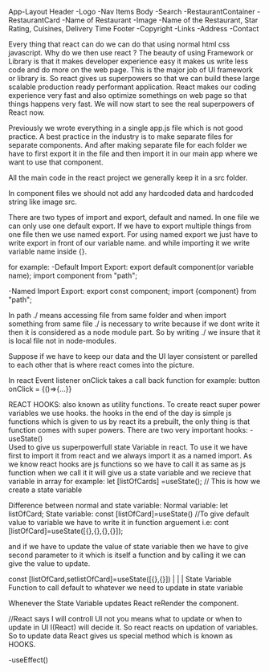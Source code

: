 App-Layout
  Header
    -Logo
    -Nav Items
  Body
    -Search
    -RestaurantContainer
      -RestaurantCard
        -Name of Restaurant
        -Image
        -Name of the Restaurant, Star Rating, Cuisines, Delivery Time
  Footer
    -Copyright
    -Links
    -Address
    -Contact


Every thing that react can do we can do that using normal html css javascript. Why do we then use react ? The beauty of using Framework or Library is that it makes developer experience easy it makes us write less code and do more on the web page. This is the major job of UI framework or library is. So react gives us superpowers so that we can build these large scalable production ready performant application. React makes our coding experience very fast and also optimize somethings on web page so that things happens very fast. We will now start to see the real superpowers of React now.

Previously we wrote everything in a single app.js file which is not good practice. A best practice in the industry is to make separate files for separate components. And after making separate file for each folder we have to first export it in the file and then import it in our main app where we want to use that component.

All the main code in the react project we generally keep it in a src folder.

In component files we should not add any hardcoded data and hardcoded string like image src.

There are two types of import and export, default and named. In one file we can only use one default export. If we have to export multiple things from one file then we use named export. For using named export we just have to write export in front of our variable name. and while importing it we write variable name inside {}.

for example:
 -Default Import Export:
   export default component(or variable name);
   import component from "path";
  
 -Named Import Export:
   export const component;
   import {component} from "path";

In path ./ means accessing file from same folder and when import something from same file ./ is necessary to write because if we dont write it then it is considered as a node module part. So by writing ./ we insure that it is local file not in node-modules.

Suppose if we have to keep our data and the UI layer consistent or parelled to each other that is where react comes into the picture.

In react Event listener onClick takes a call back function for example:
button onClick = {()=>{...}}


REACT HOOKS: also known as utility functions.
To create react super power variables we use hooks. the hooks in the end of the day is simple js functions which is given to us by react its a prebuilt, the only thing is that function comes with super powers.
                 There are two very important hooks:
-useState()  
          Used to give us superpowerfull state   Variable in react. To use it we have first to import it from react and we always import it as a named import. As we know react hooks are js functions so we have to call it as same as js function when we call it it will give us a state variable and we recieve that variable in array for example:
let [listOfCards] =useState(); // This is how we create a state variable 

Difference between normal and state variable:
  Normal variable:
    let listOfCard;
  State variable:
    const [listOfCard]=useState() //To give default value to variable we have to write it in function arguement i.e:  cont [listOfCard]=useState([{},{},{},{}]);
  
  and if we have to update the value of state variable then we have to give second parameter to it which is itself a function and by calling it we can give the value to update.

  const [listOfCard,setlistOfCard]=useState([{},{}])
            |              |                   |
      State Variable  Function to call      default 
                      to whatever
                      we need to update
                      in state variable    

Whenever the State Variable updates React reRender the component.

//React says I will controll UI not you means what to update or when to update in UI I(React) will decide it. So react reacts on updation of variables. So to update data React gives us special method which is known as HOOKS.

-useEffect()